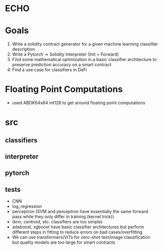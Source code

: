 # ECHO

# Goals
1. Write a solidity contract generator for a given machine learning classifier description
2. Write a Pytorch -> Solidity Interpreter (Init + Forward)
3. Find some mathematical optimization in a basic classifier architecture to preserve prediction accuracy on a smart contract
4. Find a use case for classifiers in DeFi

# Floating Point Computations
- used ABDK64x64 int128 to get around floating point computations

# src

## classifiers 

## interpreter 

## pytorch

## tests 


- CNN
- log_regression
- perceptron (SVM and perceptron have essentially the same forward pass while they only differ in training (kernel trick)) 
- (knn, centroid, etc. classifiers are too simple)
- adaboost, xgboost have basic classifier architectures but perform different steps in fitting to reduce errors on bad cases/overfitting
- We can use transformers/ViTs for zero-shot text/image classification but quality models are too large for smart contracts

